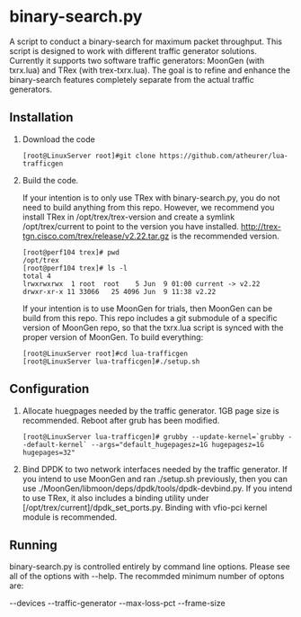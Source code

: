 # binary-search.py
A script to conduct a binary-search for maximum packet throughput.  This script is designed to work with different traffic generator solutions.  Currently it supports two software traffic generators: MoonGen (with txrx.lua) and TRex (with trex-txrx.lua).  The goal is to refine and enhance the binary-search features completely separate from the actual traffic generators.

## Installation
1.  Download the code
    ```
    [root@LinuxServer root]#git clone https://github.com/atheurer/lua-trafficgen
    ```
    
2.  Build the code.  

    If your intention is to only use TRex with binary-search.py, you do not need to build anything from this repo.  However, we recommend you install TRex in /opt/trex/trex-version and create a symlink /opt/trex/current to point to the version you have installed.  http://trex-tgn.cisco.com/trex/release/v2.22.tar.gz is the recommended version.
    
    ```
    [root@perf104 trex]# pwd
    /opt/trex
    [root@perf104 trex]# ls -l
    total 4
    lrwxrwxrwx  1 root  root    5 Jun  9 01:00 current -> v2.22
    drwxr-xr-x 11 33066   25 4096 Jun  9 11:38 v2.22
    ```

    If your intention is to use MoonGen for trials, then MoonGen can be build from this repo.  This repo includes a git submodule of a specific version of MoonGen repo, so that the txrx.lua script is synced with the proper version of MoonGen.  To build everything:

    ```
    [root@LinuxServer root]#cd lua-trafficgen
    [root@LinuxServer lua-trafficgen]#./setup.sh 
    ```
## Configuration

1. Allocate huegpages needed by the traffic generator.  1GB page size is recommended.  Reboot after grub has been modified.
   ```         
   [root@LinuxServer lua-trafficgen]# grubby --update-kernel=`grubby --default-kernel` --args="default_hugepagesz=1G hugepagesz=1G hugepages=32"
   ```

2. Bind DPDK to two network interfaces needed by the traffic generator.  If you intend to use MoonGen and ran ./setup.sh previously, then you can use ./MoonGen/libmoon/deps/dpdk/tools/dpdk-devbind.py.  If you intend to use TRex, it also includes a binding utility under [/opt/trex/current]/dpdk_set_ports.py.  Binding with vfio-pci kernel module is recommended.
      
## Running
   
   binary-search.py is controlled entirely by command line options.  Please see all of the options with --help.  The recommded minimum number of optons are:
   
   --devices
   --traffic-generator
   --max-loss-pct
   --frame-size
   
